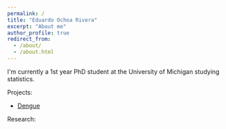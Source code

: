 ```yaml
---
permalink: /
title: "Eduardo Ochoa Rivera"
excerpt: "About me"
author_profile: true
redirect_from: 
  - /about/
  - /about.html
---
```


I'm currently a 1st year PhD student at the University of Michigan studying statistics. 


Projects:
- [Dengue](https://github.com/eochoarv/Rio_State_SpatPomp_Inference)

Research:
